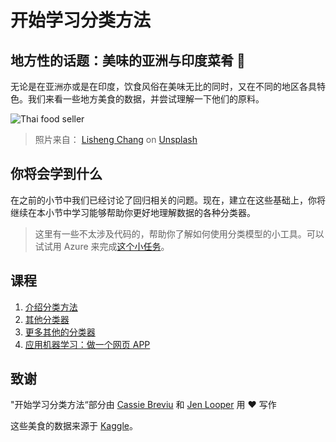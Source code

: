 # 开始学习分类方法
## 地方性的话题：美味的亚洲与印度菜肴 🍜

无论是在亚洲亦或是在印度，饮食风俗在美味无比的同时，又在不同的地区各具特色。我们来看一些地方美食的数据，并尝试理解一下他们的原料。

![Thai food seller](./images/thai-food.jpg)
> 照片来自： <a href="https://unsplash.com/@changlisheng?utm_source=unsplash&utm_medium=referral&utm_content=creditCopyText">Lisheng Chang</a> on <a href="https://unsplash.com/s/photos/asian-food?utm_source=unsplash&utm_medium=referral&utm_content=creditCopyText">Unsplash</a>

## 你将会学到什么

在之前的小节中我们已经讨论了回归相关的问题。现在，建立在这些基础上，你将继续在本小节中学习能够帮助你更好地理解数据的各种分类器。

> 这里有一些不太涉及代码的，帮助你了解如何使用分类模型的小工具。可以试试用 Azure 来完成[这个小任务](https://docs.microsoft.com/learn/modules/create-classification-model-azure-machine-learning-designer/?WT.mc_id=academic-15963-cxa)。

## 课程

1. [介绍分类方法](../1-Introduction/README.md)
2. [其他分类器](../2-Classifiers-1/README.md)
3. [更多其他的分类器](../3-Classifiers-2/README.md)
4. [应用机器学习：做一个网页 APP](../4-Applied/README.md)

## 致谢

"开始学习分类方法“部分由 [Cassie Breviu](https://www.twitter.com/cassieview) 和 [Jen Looper](https://www.twitter.com/jenlooper) 用 ♥️ 写作

这些美食的数据来源于 [Kaggle](https://www.kaggle.com/hoandan/asian-and-indian-cuisines)。

